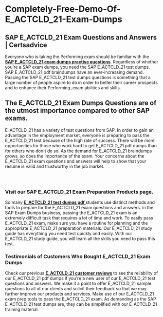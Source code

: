# Completely-Free-Demo-Of-E_ACTCLD_21-Exam-Dumps
<h2><strong>SAP E_ACTCLD_21 Exam Questions and Answers | Certsadvice</strong></h2> <p>Everyone who is taking the Performing exam should be familiar with the <a href="http://www.certsadvice.com/sap/e_actcld_21-practice-questions"><strong>SAP E_ACTCLD_21 exam dumps practise questions</strong></a>. Regardless of whether you&#39;re a SAP exam dumps, you need the SAP E_ACTCLD_21 test dumps. SAP E_ACTCLD_21 pdf braindumps have an ever-increasing demand. Passing the SAP E_ACTCLD_21 test dumps questions is something that a large number of people aspire to do in order to better their career prospects and to enhance their Performing ,exam abilities and skills.</p> <h2><strong>The E_ACTCLD_21 Exam Dumps Questions are of the utmost importance compared to other SAP exams.</strong></h2> <p>E_ACTCLD_21 has a variety of test questions from SAP. In order to gain an advantage in the employment market, everyone is preparing to pass the E_ACTCLD_21 test because of the high rate of success. There will be more opportunities for those who work hard to get E_ACTCLD_21 pdf dumps than for others who don&#39;t do so. As the demand for E_ACTCLD_21 braindumps grows, so does the importance of the exam. Your concerns about the E_ACTCLD_21 exam questions and answers will help to show that your resume is valid and trustworthy in the job market.</p> <p><a href="http://www.certsadvice.com/sap/e_actcld_21-practice-questions" style="display: block; padding: 1em 0; text-align: center; "><img alt="" src="https://1.bp.blogspot.com/-RUOr8Wn-CRk/YUYAxC8kcHI/AAAAAAAAAnw/F7BbdI3tw8QDj5z8iX0vQAioQzKiUxduwCLcBGAsYHQ/s0/unnamed.jpg" /></a></p> <h3><strong>Visit our SAP E_ACTCLD_21 Exam Preparation Products page.</strong></h3> <p>So many <a href="http://www.certsadvice.com/sap/e_actcld_21-practice-questions"><strong>E_ACTCLD_21 test dumps pdf </strong></a>students use distinct methods and tools to prepare for the E_ACTCLD_21 exam questions and answers. In the SAP Exam Dumps business, passing the E_ACTCLD_21 exam is an extremely difficult task that requires a lot of time and work. To easily pass E_ACTCLD_21 exam, make sure you have a routine for planning and the appropriate E_ACTCLD_21 preparation materials. Our E_ACTCLD_21 study guide has everything you need test quickly and easily. With our E_ACTCLD_21 study guide, you will learn all the skills you need to pass this test.</p> <h3><strong>Testimonials of Customers Who Bought E_ACTCLD_21 Exam Dumps</strong></h3> <p>Check our previous <a href="http://www.certsadvice.com/sap/e_actcld_21-practice-questions"><strong>E_ACTCLD_21 customer reviews</strong></a> to see the reliability of our E_ACTCLD_21 pdf dumps if you&#39;re a new user of our E_ACTCLD_21 test questions and answers. We make it a point to offer E_ACTCLD_21 sample questions to all of our clients and solicit their feedback so that we may further improve our products and services. Make use of our E_ACTCLD_21 exam prep tools to pass the E_ACTCLD_21 exam. As demanding as the SAP E_ACTCLD_21 test dumps are, they can be simplified with our E_ACTCLD_21 training material.</p>
